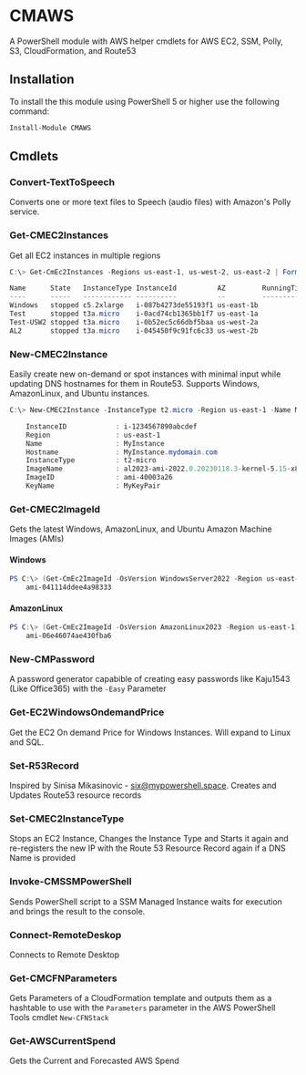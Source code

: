 # CMAWS
A PowerShell module with AWS helper cmdlets for AWS EC2, SSM, Polly, S3, CloudFormation, and Route53

## Installation
To install the this module using PowerShell 5 or higher use the following command:

```PowerShell
Install-Module CMAWS
```

## Cmdlets 

### Convert-TextToSpeech
Converts one or more text files to Speech (audio files) with Amazon's Polly service.

### Get-CMEC2Instances
Get all EC2 instances in multiple regions
```PowerShell
C:\> Get-CmEc2Instances -Regions us-east-1, us-west-2, us-east-2 | Format-Table

Name      State   InstanceType InstanceId          AZ         RunningTime PublicIpAddress Platform
----      -----   ------------ ----------          --         ----------- --------------- --------
Windows   stopped c5.2xlarge   i-087b4273de55193f1 us-east-1b                             Windows
Test      stopped t3a.micro    i-0acd74cb1365bb1f7 us-east-1a
Test-USW2 stopped t3a.micro    i-0b52ec5c66dbf5baa us-west-2a
AL2       stopped t3a.micro    i-045450f9c91fc6c33 us-west-2b
```

### New-CMEC2Instance
Easily create new on-demand or spot instances with minimal input while updating DNS hostnames for them in Route53. Supports Windows, AmazonLinux, and Ubuntu instances.
```Powershell
C:\> New-CMEC2Instance -InstanceType t2.micro -Region us-east-1 -Name MyInstance -DomainName mydomain.com -OSVersion AmazonLinux2023

    InstanceID            : i-1234567890abcdef
    Region                : us-east-1
    Name                  : MyInstance
    Hostname              : MyInstance.mydomain.com
    InstanceType          : t2-micro
    ImageName             : al2023-ami-2022.0.20230118.3-kernel-5.15-x86_64
    ImageID               : ami-40003a26
    KeyName               : MyKeyPair

```

### Get-CMEC2ImageId
Gets the latest Windows, AmazonLinux, and Ubuntu Amazon Machine Images (AMIs)

#### Windows
```PowerShell
PS C:\> (Get-CmEc2ImageId -OsVersion WindowsServer2022 -Region us-east-1).ImageId
    ami-041114ddee4a98333
```
#### AmazonLinux
```PowerShell
PS C:\> (Get-CmEc2ImageId -OsVersion AmazonLinux2023 -Region us-east-1).ImageId
    ami-06e46074ae430fba6
```

### New-CMPassword
A password generator capabible of creating easy passwords like Kaju1543 (Like Office365) with the `-Easy` Parameter

### Get-EC2WindowsOndemandPrice
Get the EC2 On demand Price for Windows Instances. Will expand to Linux and SQL.

### Set-R53Record
Inspired by Sinisa Mikasinovic - six@mypowershell.space. Creates and Updates Route53 resource records

### Set-CMEC2InstanceType
Stops an EC2 Instance, Changes the Instance Type and Starts it again and re-registers the new IP with the Route 53 Resource Record again if a DNS Name is provided

### Invoke-CMSSMPowerShell
Sends PowerShell script to a SSM Managed Instance waits for execution and brings the result to the console.

### Connect-RemoteDeskop
Connects to Remote Desktop

### Get-CMCFNParameters
Gets Parameters of a CloudFormation template and outputs them as a hashtable to use with the `Parameters` parameter in the AWS PowerShell Tools cmdlet `New-CFNStack`

### Get-AWSCurrentSpend
Gets the Current and Forecasted AWS Spend